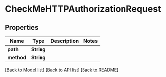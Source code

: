 # CheckMeHTTPAuthorizationRequest

## Properties
Name | Type | Description | Notes
------------ | ------------- | ------------- | -------------
**path** | **String** |  | 
**method** | **String** |  | 

[[Back to Model list]](../README.md#documentation-for-models) [[Back to API list]](../README.md#documentation-for-api-endpoints) [[Back to README]](../README.md)


